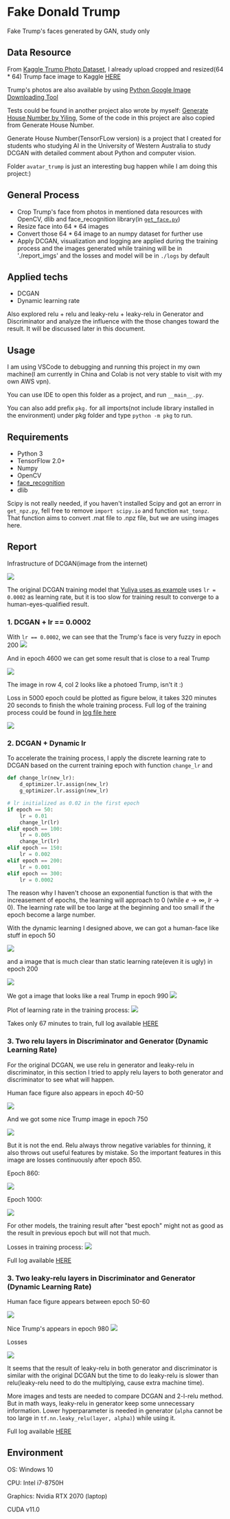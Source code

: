 # Fake Donald Trump
Fake Trump's faces generated by GAN, study only

## Data Resource

From [Kaggle Trump Photo Dataset](https://www.kaggle.com/mbkinaci/trump-photos), I already upload cropped and resized(64 *  64) Trump face image to Kaggle [HERE](https://www.kaggle.com/yilingliu610/donald-trump-face-images)

Trump's photos are also available by using [Python Google Image Downloading Tool](https://github.com/hardikvasa/google-images-download)

Tests could be found in another project also wrote by myself: [Generate House Number by Yiling](https://github.com/610yilingliu/GenerateHouseNumber), Some of the code in this project are also copied from Generate House Number.

Generate House Number(TensorFLow version) is a project that I created for students who studying AI in the University of Western Australia to study DCGAN with detailed comment about Python and computer vision.

Folder `avatar_trump` is just an interesting bug happen while I am doing this project:)

## General Process

- Crop Trump's face from photos in mentioned data resources with OpenCV, dlib and face_recognition library(in [`get_face.py`](./pkg/get_face.py))
- Resize face into 64 * 64 images
- Convert those 64 * 64 image to an numpy dataset for further use
- Apply DCGAN, visualization and logging are applied during the training process and the images generated while training will be in './report_imgs' and the losses and model will be in `./logs` by default

## Applied techs

- DCGAN
- Dynamic learning rate

Also explored relu + relu and leaky-relu + leaky-relu in Generator and Discriminator and analyze the influence with the those changes toward the result. It will be discussed later in this document.

## Usage
I am using VSCode to debugging and running this project in my own machine(I am currently in China and Colab is not very stable to visit with my own AWS vpn).

You can use IDE to open this folder as a project, and run `__main__.py`.

You can also add prefix `pkg.` for all imports(not include library installed in the environment) under pkg folder and type `python -m pkg` to run.

## Requirements

- Python 3
- TensorFlow 2.0+
- Numpy
- OpenCV
- [face_recognition](https://github.com/ageitgey/face_recognition)
- dlib
  
Scipy is not really needed, if you haven't installed Scipy and got an errorr in `get_npz.py`, fell free to remove `import scipy.io` and function `mat_tonpz`. That function aims to convert .mat file to .npz file, but we are using images here.

## Report

Infrastructure of DCGAN(image from the internet)

![](./report/dcgan.png)

The original DCGAN training model that [Yuliya uses as example](https://github.com/YuliyaLab/AIclass/blob/master/L9_DCGAN_housenum_1.ipynb) uses `lr = 0.0002` as learning rate, but it is too slow for training result to converge to a human-eyes-qualified result.

### 1. DCGAN + lr == 0.0002

With `lr == 0.0002`, we can see that the Trump's face is very fuzzy in epoch 200
![](./report/2020_09_15_01_50_epoch200.png)

And in epoch 4600 we can get some result that is close to a real Trump

![](./report/2020_09_15_06_32_epoch4600.png)

The image in row 4, col 2 looks like a photoed Trump, isn't it :)

Loss in 5000 epoch could be plotted as figure below, it takes 320 minutes 20 seconds to finish the whole training process. Full log of the training process could be found in [log file here](./results/no_changing_lr/2020_09_15_01_37.log)

![](./report/losses_nochange.png)

### 2. DCGAN + Dynamic lr

To accelerate the training process, I apply the discrete learning rate to DCGAN based on the current training epoch with function `change_lr` and 

```py
def change_lr(new_lr):
    d_optimizer.lr.assign(new_lr)
    g_optimizer.lr.assign(new_lr)
```

```py
# lr initialized as 0.02 in the first epoch
if epoch == 50:
    lr = 0.01
    change_lr(lr)
elif epoch == 100:
    lr = 0.005
    change_lr(lr)
elif epoch == 150:
    lr = 0.002
elif epoch == 200:
    lr = 0.001
elif epoch == 300:
    lr = 0.0002
```

The reason why I haven't choose an exponential function is that with the increasement of epochs, the learning will approach to 0 (while $e \rightarrow \infty$, $lr\rightarrow 0$). The learning rate will be too large at the beginning and too small if the epoch become a large number.

With the dynamic learning I designed above, we can got a human-face like stuff in epoch 50

![](./report/2020_09_28_18_36_epoch50.png)

and a image that is much clear than static learning rate(even it is ugly) in epoch 200

![](./report/2020_09_28_18_46_epoch200.png)

We got a image that looks like a real Trump in epoch 990
![](./report/2020_09_28_19_40_epoch990.png)

Plot of learning rate in the training process:
![](./report/losses_ori_dynamiclr.png)

Takes only 67 minutes to train, full log available [HERE](./results/dynamic_lr/2020_09_28_18_32.log)

### 3. Two relu layers in Discriminator and Generator (Dynamic Learning Rate)

For the original DCGAN, we use relu in generator and leaky-relu in discriminator, in this section I tried to apply relu layers to both generator and discriminator to see what will happen.

Human face figure also appears in epoch 40-50

![](./report/2020_09_28_14_15_epoch50.png)

And we got some nice Trump image in epoch 750

![](./report/2020_09_28_15_02_epoch750.png)

But it is not the end. Relu always throw negative variables for thinning, it also throws out useful features by mistake. So the important features in this image are losses continuously after epoch 850.

Epoch 860:

![](./report/2020_09_28_15_10_epoch860.png)

Epoch 1000:

![](./report/2020_09_28_15_19_epoch1000.png)

For other models, the training result after "best epoch" might not as good as the result in previous epoch but will not that much.

Losses in training process:
![](./report/losses_2relu.png)

Full log available [HERE](./results/two_relus/2020_09_28_14_11.log)

### 3. Two leaky-relu layers in Discriminator and Generator (Dynamic Learning Rate)

Human face figure appears between epoch 50-60

![](./report/2020_09_28_19_51_epoch60.png)

Nice Trump's appears in epoch 980
![](./report/2020_09_28_20_54_epoch980.png)

Losses

![](./report/losses_2leakyrelu.png)

It seems that the result of leaky-relu in both generator and discriminator is similar with the original DCGAN but the time to do leaky-relu is slower than relu(leaky-relu need to do the multiplying, cause extra machine time).

More images and tests are needed to compare DCGAN and 2-l-relu method. But in math ways, leaky-relu in generator keep some unnecessary information. Lower hyperparameter is needed in generator (`alpha` cannot be too large in `tf.nn.leaky_relu(layer, alpha)`) while using it.

Full log available [HERE](./results/two_leakly_relus/2020_09_28_19_46.log)


## Environment

OS: Windows 10

CPU: Intel i7-8750H

Graphics: Nvidia RTX 2070 (laptop)

CUDA v11.0